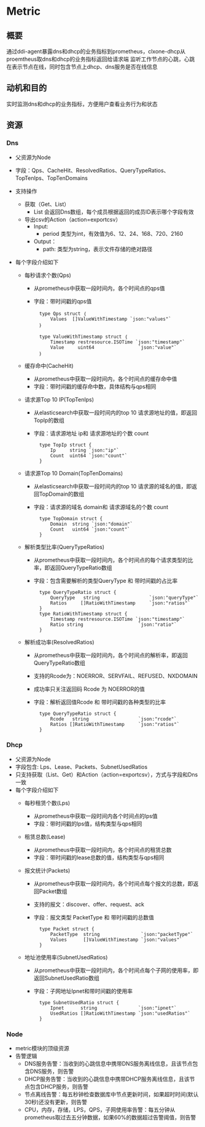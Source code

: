 # Metric
## 概要
通过ddi-agent暴露dns和dhcp的业务指标到prometheus，clxone-dhcp从proemtheus取dns和dhcp的业务指标返回给请求端
监听工作节点的心跳，心跳在表示节点在线，同时包含节点上dhcp、dns服务是否在线信息

## 动机和目的
实时监测dns和dhcp的业务指标，方便用户查看业务行为和状态

## 资源
### Dns
* 父资源为Node
* 字段：Qps、CacheHit、ResolvedRatios、QueryTypeRatios、TopTenIps、TopTenDomains
* 支持操作
  * 获取（Get、List）
    * List 会返回Dns数组，每个成员根据返回的成员ID表示哪个字段有效
  * 导出csv的Action（action=exportcsv）
    * Input: 
      * period 类型为int，有效值为6、12、24、168、720、2160
    * Output：
      * path: 类型为string，表示文件存储的绝对路径

* 每个字段介绍如下
  * 每秒请求个数(Qps)
    * 从prometheus中获取一段时间内，各个时间点的qps值
    * 字段：带时间戳的qps值

			type Qps struct ｛
				Values	[]ValueWithTimestamp `json:"values"`
			｝
		
			type ValueWithTimestamp struct ｛
				Timestamp restresource.ISOTime `json:"timestamp"`
				Value     uint64 				`json:"value"`
			｝

  * 缓存命中(CacheHit)
    * 从prometheus中获取一段时间内，各个时间点的缓存命中值
    * 字段：带时间戳的缓存命中数，具体结构与qps相同

  * 请求源Top 10 IP(TopTenIps)
    * 从elasticsearch中获取一段时间内的top 10 请求源地址的值，即返回TopIp的数组
    * 字段：请求源地址 ip和 请求源地址的个数 count

			type TopIp struct {
    			Ip     string `json:"ip"`
    			Count  uint64 `json:"count"`
			}
		
  * 请求源Top 10 Domain(TopTenDomains)
    * 从elasticsearch中获取一段时间内的top 10 请求源的域名的值，即返回TopDomain的数组
    * 字段：请求源的域名 domain和 请求源域名的个数 count

			type TopDomain struct {
    			Domain	string `json:"domain"`
    			Count   uint64 `json:"count"`
			}
		
  * 解析类型比率(QueryTypeRatios)
    * 从prometheus中获取一段时间内，各个时间点的每个请求类型的比率，即返回QueryTypeRatio数组
    * 字段：包含需要解析的类型QueryType 和 带时间戳的占比率

			type QueryTypeRatio struct {
				QueryType	string         			`json:"queryType"`
				Ratios     []RatioWithTimestamp 	`json:"ratios"`
			}
			type RatioWithTimestamp struct {
				Timestamp restresource.ISOTime `json:"timestamp"`
				Ratio string               		`json:"ratio"`
			}
		

  * 解析成功率(ResolvedRatios) 
    * 从prometheus中获取一段时间内，各个时间点的解析率，即返回QueryTypeRatio数组
    * 支持的Rcode为：NOERROR、SERVFAIL、REFUSED、NXDOMAIN
    * 成功率只关注返回码 Rcode 为 NOERROR的值
    * 字段：解析返回值Rcode 和 带时间戳的各种类型的比率

			type QueryTypeRatio struct {
				Rcode	string         			`json:"rcode"`
				Ratios []RatioWithTimestamp 	`json:"ratios"`
			}
		
### Dhcp
* 父资源为Node
* 字段包含: Lps、Lease、Packets、SubnetUsedRatios
* 只支持获取（List、Get）和Action（action=exportcsv），方式与字段和Dns一致
* 每个字段介绍如下
  * 每秒租赁个数(Lps)
    * 从prometheus中获取一段时间内各个时间点的lps值
    * 字段：带时间戳的lps值，结构类型与qps相同

  * 租赁总数(Lease)
    * 从prometheus中获取一段时间内，各个时间点的租赁总数
    * 字段：带时间戳的lease总数的值，结构类型与qps相同

  * 报文统计(Packets)
    * 从prometheus中获取一段时间内，各个时间点每个报文的总数，即返回Packet数组
    * 支持的报文：discover、offer、request、ack
    * 字段：报文类型 PacketType 和 带时间戳的总数值 

			type Packet struct {
    			PacketType	string               `json:"packetType"`
    			Values      []ValueWithTimestamp `json:"values"`
			}
		
  * 地址池使用率(SubnetUsedRatios)
    * 从prometheus中获取一段时间内，各个时间点每个子网的使用率，即返回SubnetUsedRatio数组
    * 字段：子网地址Ipnet和带时间戳的使用率

			type SubnetUsedRatio struct {
    			Ipnet      string               `json:"ipnet"` 
    			UsedRatios []RatioWithTimestamp `json:"usedRatios"`
			}


### Node
* metric模块的顶级资源
* 告警逻辑
  * DNS服务告警：当收到的心跳信息中携带DNS服务离线信息，且该节点包含DNS服务，则告警
  * DHCP服务告警：当收到的心跳信息中携带DHCP服务离线信息，且该节点包含DHCP服务，则告警
  * 节点离线告警：每五秒钟检查数据库中节点更新时间，如果超时时间(默认30秒)还没有更新，则告警
  * CPU，内存，存储，LPS，QPS，子网使用率告警：每五分钟从prometheus取过去五分钟数据，如果60%的数据超过告警阈值，则告警
